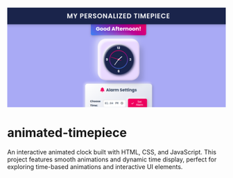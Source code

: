 ![Preview](./assets/preview.png)

# animated-timepiece
An interactive animated clock built with HTML, CSS, and JavaScript. This project features smooth animations and dynamic time display, perfect for exploring time-based animations and interactive UI elements.

